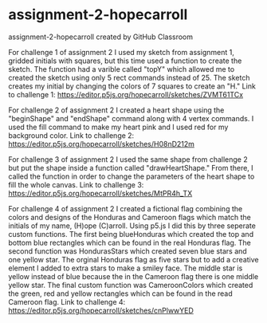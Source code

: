 # assignment-2-hopecarroll
assignment-2-hopecarroll created by GitHub Classroom

For challenge 1 of assignment 2 I used my sketch from assignment 1, gridded initials with squares, but this time used a function to create the sketch.
The function had a varible called "topY" which allowed me to created the sketch using only 5 rect commands instead of 25. The sketch creates my initial
by changing the colors of 7 squares to create an "H." 
Link to challenge 1: https://editor.p5js.org/hopecarroll/sketches/ZVMT61TCx

For challenge 2 of assignment 2 I created a heart shape using the "beginShape" and "endShape" command along with 4 vertex commands. 
I used the fill command to make my heart pink and I used red for my background color. 
Link to challenge 2: https://editor.p5js.org/hopecarroll/sketches/H08nD212m

For challenge 3 of assignment 2 I used the same shape from challenge 2 but put the shape inside a function called "drawHeartShape." 
From there, I called the function in order to change the parameters of the heart shape to fill the whole canvas. 
Link to challenge 3: https://editor.p5js.org/hopecarroll/sketches/MtPR4h_TX

For challenge 4 of assignment 2 I created a fictional flag combining the colors and designs of the Honduras and Cameroon flags which match the initials of 
my name, (H)ope (C)arroll. Using p5.js I did this by three seperate custom functions. The first being blueHonduras which created the top and bottom blue rectangles which can be found in the real Honduras flag. The second function was HondurasStars which created seven blue stars and one yellow star. The orginal Honduras flag as five stars but to add a creative element I added to extra stars to make a smiley face. The middle star is yellow instead of blue because the in the Cameroon flag there is one middle yellow star. The final custom function was CameroonColors which created the green, red and yellow rectangles which can be found in the read Cameroon flag. 
Link to challenge 4: https://editor.p5js.org/hopecarroll/sketches/cnPlwwYED
